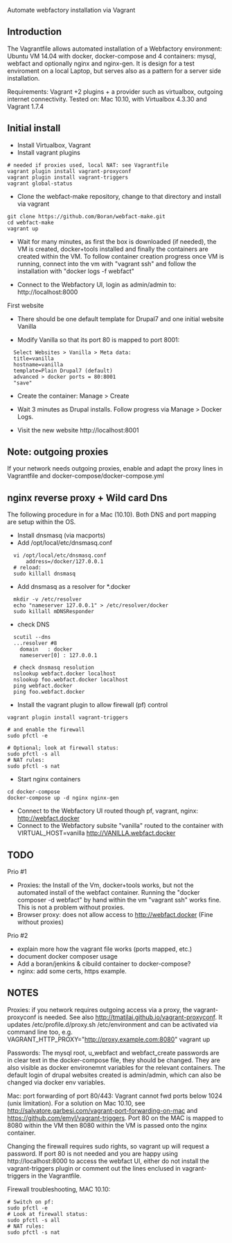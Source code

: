 Automate webfactory installation via Vagrant

Introduction
------------

The Vagrantfile allows automated installation of a Webfactory environment: Ubuntu VM 14.04 with docker, docker-compose and 4 containers: mysql, webfact and optionally nginx and nginx-gen. It is design for a test enviroment on a local Laptop, but serves also as a pattern for a server side installation.

Requirements: Vagrant +2 plugins + a provider such as virtualbox, outgoing internet connectivity.
Tested on: Mac 10.10, with Virtualbox 4.3.30 and Vagrant 1.7.4


Initial install
---------------

* Install Virtualbox, Vagrant
* Install vagrant plugins
```
# needed if proxies used, local NAT: see Vagrantfile
vagrant plugin install vagrant-proxyconf
vagrant plugin install vagrant-triggers
vagrant global-status
```

* Clone the webfact-make repository, change to that directory and install via vagrant
```
git clone https://github.com/Boran/webfact-make.git
cd webfact-make
vagrant up
```

* Wait for many minutes, as first the box is downloaded (if needed), the VM is created, docker+tools installed and finally the containers are created within the VM. To follow container creation progress once VM is running, connect into the vm with "vagrant ssh" and follow the installation with "docker logs -f webfact"

* Connect to the Webfactory UI, login as admin/admin to: http://localhost:8000 

First website

* There should be one default template for Drupal7 and one initial website Vanilla

* Modify Vanilla so that its port 80 is mapped to port 8001:
```
  Select Websites > Vanilla > Meta data:
  title=vanilla  
  hostname=vanilla
  template=Plain Drupal7 (default)
  advanced > docker ports = 80:8001
  "save"
```
* Create the container:
  Manage > Create

* Wait 3 minutes as Drupal installs. Follow progress via Manage > Docker Logs.

* Visit the new website
  http://localhost:8001  



Note: outgoing proxies
----------------------
If your network needs outgoing proxies, enable and adapt the proxy lines in Vagrantfile and docker-compose/docker-compose.yml

  
nginx reverse proxy + Wild card Dns
-----------------------------------
The following procedure in for a Mac (10.10). Both DNS and port mapping are setup within the OS.

* Install dnsmasq (via macports)
* Add /opt/local/etc/dnsmasq.conf
```
  vi /opt/local/etc/dnsmasq.conf
      address=/docker/127.0.0.1
  # reload:    
  sudo killall dnsmasq
```
* Add dnsmasq as a resolver for *.docker
```
  mkdir -v /etc/resolver
  echo "nameserver 127.0.0.1" > /etc/resolver/docker
  sudo killall mDNSResponder
```
* check DNS 
```
  scutil --dns
  ...resolver #8
    domain   : docker
    nameserver[0] : 127.0.0.1
    
  # check dnsmasq resolution
  nslookup webfact.docker localhost
  nslookup foo.webfact.docker localhost
  ping webfact.docker
  ping foo.webfact.docker
```  
  
* Install the vagrant plugin to allow firewall (pf) control
```  
vagrant plugin install vagrant-triggers 

# and enable the firewall
sudo pfctl -e

# Optional; look at firewall status:  
sudo pfctl -s all
# NAT rules: 
sudo pfctl -s nat
```  

* Start nginx containers 
```
cd docker-compose
docker-compose up -d nginx nginx-gen
```

* Connect to the Webfactory UI routed though pf, vagrant, nginx:
  http://webfact.docker
* Connect to the Webfactory subsite "vanilla" routed to the container with VIRTUAL_HOST=vanilla
  http://VANILLA.webfact.docker

  
TODO
----
Prio #1

* Proxies: the Install of the Vm, docker+tools works, but not the automated install of the webfact container. Running the "docker composer -d webfact" by hand within the vm "vagrant ssh" works fine. This is not a problem without proxies.
* Browser proxy: does not allow access to http://webfact.docker (Fine without proxies)

Prio #2

* explain more how the vagrant file works (ports mapped, etc.)
* document docker composer usage
* Add a boran/jenkins & cibuild container to docker-compose?
* nginx: add some certs, https example.


NOTES
-----

Proxies: if you network requires outgoing access via a proxy, the vagrant-proxyconf is needed. See also http://tmatilai.github.io/vagrant-proxyconf. It updates /etc/profile.d/proxy.sh /etc/environment and can be activated via command line too, e.g. VAGRANT_HTTP_PROXY="http://proxy.example.com:8080" vagrant up


Passwords: The mysql root, u_webfact and webfact_create passwords are in clear text in the docker-compose file, they should be changed. They are also visible as docker environemnt variables for the relevant containers. 
The default login of drupal websites created is admin/admin, which can also be changed via docker env variables.


Mac: port forwarding of port 80/443: Vagrant cannot fwd ports below 1024 (unix limitation). For a solution on Mac 10.10, see http://salvatore.garbesi.com/vagrant-port-forwarding-on-mac  and https://github.com/emyl/vagrant-triggers. Port 80 on the MAC is mapped to 8080 within the VM then 8080 within the VM is passed onto the nginx container.

Changing the firewall requires sudo rights, so vagrant up will request a password.
If port 80 is not needed and you are happy using http://localhost:8000 to access the webfact UI, either do not install the vagrant-triggers plugin or comment out the lines enclused in vagrant-triggers in the Vagrantfile.

Firewall troubleshooting, MAC 10.10:
```
# Switch on pf: 
sudo pfctl -e
# Look at firewall status:  
sudo pfctl -s all
# NAT rules: 
sudo pfctl -s nat
```

